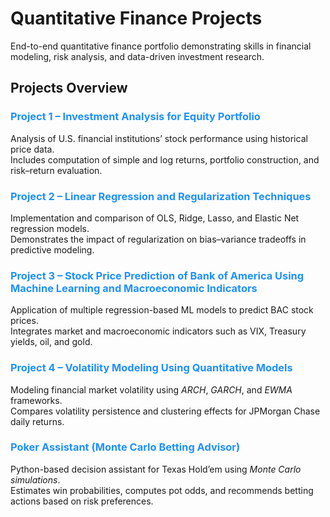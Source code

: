 # Quantitative Finance Projects
End-to-end quantitative finance portfolio demonstrating skills in financial modeling, risk analysis, and data-driven investment research.

## Projects Overview

### <span style="color:#1E90FF">**Project 1 – Investment Analysis for Equity Portfolio**</span>
Analysis of U.S. financial institutions’ stock performance using historical price data.  
Includes computation of simple and log returns, portfolio construction, and risk–return evaluation.

### <span style="color:#1E90FF">**Project 2 – Linear Regression and Regularization Techniques**</span>
Implementation and comparison of OLS, Ridge, Lasso, and Elastic Net regression models.  
Demonstrates the impact of regularization on bias–variance tradeoffs in predictive modeling.

### <span style="color:#1E90FF">**Project 3 – Stock Price Prediction of Bank of America Using Machine Learning and Macroeconomic Indicators**</span>
Application of multiple regression-based ML models to predict BAC stock prices.  
Integrates market and macroeconomic indicators such as VIX, Treasury yields, oil, and gold.

### <span style="color:#1E90FF">**Project 4 – Volatility Modeling Using Quantitative Models**</span>
Modeling financial market volatility using *ARCH*, *GARCH*, and *EWMA* frameworks.  
Compares volatility persistence and clustering effects for JPMorgan Chase daily returns.

### <span style="color:#1E90FF">**Poker Assistant (Monte Carlo Betting Advisor)**</span>
Python-based decision assistant for Texas Hold’em using *Monte Carlo simulations*.  
Estimates win probabilities, computes pot odds, and recommends betting actions based on risk preferences.
